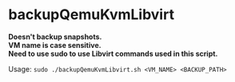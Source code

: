 # backupQemuKvmLibvirt
 
**Doesn't backup snapshots.**  
**VM name is case sensitive.**  
**Need to use sudo to use Libvirt commands used in this script.**  

Usage: ```sudo ./backupQemuKvmLibvirt.sh <VM_NAME> <BACKUP_PATH>```
